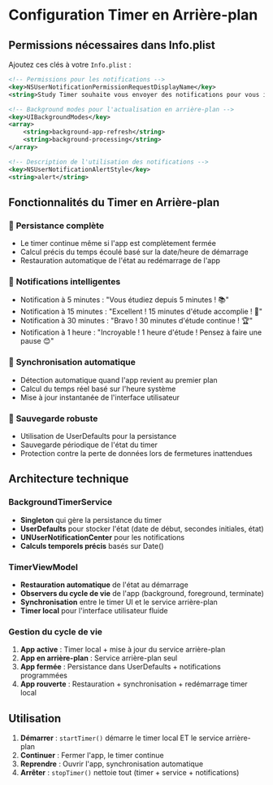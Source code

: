 # Configuration Timer en Arrière-plan

## Permissions nécessaires dans Info.plist

Ajoutez ces clés à votre `Info.plist` :

```xml
<!-- Permissions pour les notifications -->
<key>NSUserNotificationPermissionRequestDisplayName</key>
<string>Study Timer souhaite vous envoyer des notifications pour vous informer de votre progression d'étude</string>

<!-- Background modes pour l'actualisation en arrière-plan -->
<key>UIBackgroundModes</key>
<array>
    <string>background-app-refresh</string>
    <string>background-processing</string>
</array>

<!-- Description de l'utilisation des notifications -->
<key>NSUserNotificationAlertStyle</key>
<string>alert</string>
```

## Fonctionnalités du Timer en Arrière-plan

### 🎯 **Persistance complète**
- Le timer continue même si l'app est complètement fermée
- Calcul précis du temps écoulé basé sur la date/heure de démarrage
- Restauration automatique de l'état au redémarrage de l'app

### 📱 **Notifications intelligentes**
- Notification à 5 minutes : "Vous étudiez depuis 5 minutes ! 📚"
- Notification à 15 minutes : "Excellent ! 15 minutes d'étude accomplie ! 🎯"
- Notification à 30 minutes : "Bravo ! 30 minutes d'étude continue ! 🏆"
- Notification à 1 heure : "Incroyable ! 1 heure d'étude ! Pensez à faire une pause 😊"

### 🔄 **Synchronisation automatique**
- Détection automatique quand l'app revient au premier plan
- Calcul du temps réel basé sur l'heure système
- Mise à jour instantanée de l'interface utilisateur

### 💾 **Sauvegarde robuste**
- Utilisation de UserDefaults pour la persistance
- Sauvegarde périodique de l'état du timer
- Protection contre la perte de données lors de fermetures inattendues

## Architecture technique

### BackgroundTimerService
- **Singleton** qui gère la persistance du timer
- **UserDefaults** pour stocker l'état (date de début, secondes initiales, état)
- **UNUserNotificationCenter** pour les notifications
- **Calculs temporels précis** basés sur Date()

### TimerViewModel
- **Restauration automatique** de l'état au démarrage
- **Observers du cycle de vie** de l'app (background, foreground, terminate)
- **Synchronisation** entre le timer UI et le service arrière-plan
- **Timer local** pour l'interface utilisateur fluide

### Gestion du cycle de vie
1. **App active** : Timer local + mise à jour du service arrière-plan
2. **App en arrière-plan** : Service arrière-plan seul
3. **App fermée** : Persistance dans UserDefaults + notifications programmées
4. **App rouverte** : Restauration + synchronisation + redémarrage timer local

## Utilisation

1. **Démarrer** : `startTimer()` démarre le timer local ET le service arrière-plan
2. **Continuer** : Fermer l'app, le timer continue
3. **Reprendre** : Ouvrir l'app, synchronisation automatique
4. **Arrêter** : `stopTimer()` nettoie tout (timer + service + notifications)